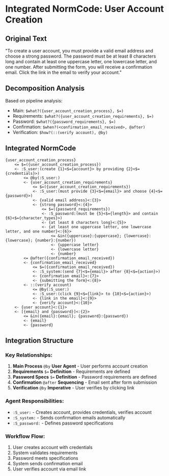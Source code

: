 # Integrated NormCode: User Account Creation

## Original Text
"To create a user account, you must provide a valid email address and choose a strong password. The password must be at least 8 characters long and contain at least one uppercase letter, one lowercase letter, and one number. After submitting the form, you will receive a confirmation email. Click the link in the email to verify your account."

## Decomposition Analysis
Based on pipeline analysis:
- Main: `$what?({user_account_creation_process}, $=)`
- Requirements: `$what?({user_account_creation_requirements}, $=)`
- Password: `$what?({password_requirements}, $=)`
- Confirmation: `$when?(<confirmation_email_received>, @after)`
- Verification: `$how?(::(verify account), @by)`

## Integrated NormCode

```NormCode
{user_account_creation_process}
    <= $=({user_account_creation_process})
    <- :S_user:(create {1}<$={account}> by providing {2}<$={credentials}>)
        <= @by(:S_user:)
        <- {user_account_creation_requirements}
            <= $=({user_account_creation_requirements})
            <- :S_user:(must provide {3}<$={email}> and choose {4}<$={password}>)
            <- {valid email address}<:{3}>
            <- {strong password}<:{4}>
                <= $=({password_requirements})
                <- :S_password:(must be {5}<$={length}> and contain {6}<$={character_types}>)
                <- {at least 8 characters long}<:{5}>
                <- {at least one uppercase letter, one lowercase letter, and one number}<:{6}>
                    <= &in({uppercase}:{uppercase}; {lowercase}:{lowercase}; {number}:{number})
                    <- {uppercase letter}
                    <- {lowercase letter}
                    <- {number}
        <= @after({confirmation_email_received})
        <- {confirmation_email_received}
            <= $=({confirmation_email_received})
            <- :S_system:(send {7}<$={email}> after {8}<$={action}>)
            <- {confirmation email}<:{7}>
            <- {submitting the form}<:{8}>
        <- ::(verify account)
            <= @by(:S_user:)
            <- :S_user:(click {9}<$={link}> to {10}<$={action}>)
            <- {link in the email}<:{9}>
            <- {verify account}<:{10}>
    <- {user account}<:{1}>
    <- [{email} and {password}]<:{2}>
        <= &in({email}:{email}; {password}:{password})
        <- {email}
        <- {password}
```

## Integration Structure

### Key Relationships:
1. **Main Process** `@by` **User Agent** - User performs account creation
2. **Requirements** `$=` **Definition** - Requirements are defined
3. **Password Specs** `$=` **Definition** - Password requirements are defined
4. **Confirmation** `@after` **Sequencing** - Email sent after form submission
5. **Verification** `@by` **Imperative** - User verifies by clicking link

### Agent Responsibilities:
- `:S_user:` - Creates account, provides credentials, verifies account
- `:S_system:` - Sends confirmation emails automatically
- `:S_password:` - Defines password specifications

### Workflow Flow:
1. User creates account with credentials
2. System validates requirements
3. Password meets specifications
4. System sends confirmation email
5. User verifies account via email link 